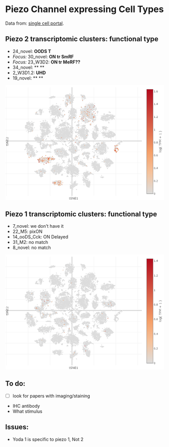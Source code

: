 # Piezo Channel expressing Cell Types
Data from: [single cell portal](https://singlecell.broadinstitute.org/single_cell/study/SCP509/mouse-retinal-ganglion-cell-adult-atlas-and-optic-nerve-crush-time-series/?genes=Piezo2&cluster=Atlas%20RGCs&spatialGroups=--&annotation=Cluster--group--cluster&subsample=all&tab=scatter#study-visualize).

## Piezo 2 transcriptomic clusters: functional type
- 24_novel: **OODS T**
- *Focus:* 30_novel: **ON tr SmRF**
- *Focus:* 23_W3D2: **ON tr MeRF??**
- 34_novel: ** **
- 2_W3D1.2: **UHD**
- 19_novel: ** **

<img src="images/piezo2.png" alt="Image Alt Text">

## Piezo 1 transcriptomic clusters: functional type

- 7_novel: we don't have it
- 22_M5: pixON
- 14_ooDS_Cck: ON Delayed
- 31_M2: no match
- 8_novel: no match

<img src="images/piezo1.png" alt="Image Alt Text">

## To do: 
- [ ] look for papers with imaging/staining
- IHC antibody
- What stimulus

## Issues:
- Yoda 1 is specific to piezo 1, Not 2

